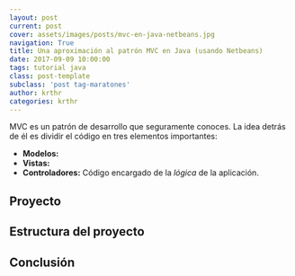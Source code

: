 ```yaml
--- 
layout: post 
current: post 
cover: assets/images/posts/mvc-en-java-netbeans.jpg 
navigation: True 
title: Una aproximación al patrón MVC en Java (usando Netbeans)
date: 2017-09-09 10:00:00 
tags: tutorial java
class: post-template 
subclass: 'post tag-maratones' 
author: krthr 
categories: krthr
---
```


MVC es un patrón de desarrollo que seguramente conoces. La idea detrás de él es dividir el código en tres elementos importantes:
- **Modelos:**
- **Vistas:** 
- **Controladores:** Código encargado de la *lógica* de la aplicación.

## Proyecto

## Estructura del proyecto


## Conclusión